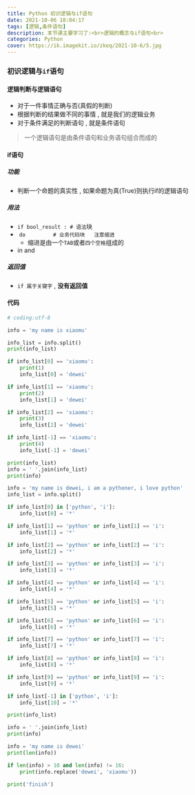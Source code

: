 ```yaml
---
title: Python 初识逻辑与if语句
date: 2021-10-06 18:04:17
tags: [逻辑,条件语句]
description: 本节课主要学习了:<br>逻辑的概念与if语句<br>
categories: Python
cover: https://ik.imagekit.io/zkeq/2021-10-6/5.jpg
---
```


### 初识逻辑与`if`语句

#### 逻辑判断与逻辑语句

- 对于一件事情正确与否(真假的判断)
- 根据判断的结果做不同的事情 , 就是我们的逻辑业务
- 对于条件满足的判断语句 , 就是条件语句

> 一个逻辑语句是由条件语句和业务语句组合而成的

#### if语句

##### 功能

- 判断一个命题的真实性 , 如果命题为真(True)则执行if的逻辑语句

##### 用法

- `if bool_result : # 语法`块
- ​            `do         # 业务代码块   注意缩进`
  - 缩进是由一个`TAB`或者`四个空格`组成的
- in  and

##### 返回值

- `if 属于关键字`  ,  **没有返回值**

#### 代码

```python
# coding:utf-8

info = 'my name is xiaomu'

info_list = info.split()
print(info_list)

if info_list[0] == 'xiaomu':
    print(1)
    info_list[0] = 'dewei'

if info_list[1] == 'xiaomu':
    print(2)
    info_list[1] = 'dewei'

if info_list[2] == 'xiaomu':
    print(3)
    info_list[2] = 'dewei'

if info_list[-1] == 'xiaomu':
    print(4)
    info_list[-1] = 'dewei'

print(info_list)
info = ' '.join(info_list)
print(info)

info = 'my name is dewei, i am a pythoner, i love python'
info_list = info.split()

if info_list[0] in ['python', 'i']:
    info_list[0] = '*'

if info_list[1] == 'python' or info_list[1] == 'i':
    info_list[1] = '*'

if info_list[2] == 'python' or info_list[2] == 'i':
    info_list[2] = '*'

if info_list[3] == 'python' or info_list[3] == 'i':
    info_list[3] = '*'

if info_list[4] == 'python' or info_list[4] == 'i':
    info_list[4] = '*'

if info_list[5] == 'python' or info_list[5] == 'i':
    info_list[5] = '*'

if info_list[6] == 'python' or info_list[6] == 'i':
    info_list[6] = '*'

if info_list[7] == 'python' or info_list[7] == 'i':
    info_list[7] = '*'

if info_list[8] == 'python' or info_list[8] == 'i':
    info_list[8] = '*'

if info_list[9] == 'python' or info_list[9] == 'i':
    info_list[9] = '*'

if info_list[-1] in ['python', 'i']:
    info_list[10] = '*'

print(info_list)

info = ' '.join(info_list)
print(info)

info = 'my name is dewei'
print(len(info))

if len(info) > 10 and len(info) != 16:
    print(info.replace('dewei', 'xiaomu'))

print('finish')

```
